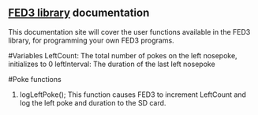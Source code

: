 ## [FED3 library](https://github.com/KravitzLabDevices/FED3_library) documentation

This documentation site will cover the user functions available in the FED3 library, for programming your own FED3 programs.

#Variables 
LeftCount: The total number of pokes on the left nosepoke, initializes to 0 
leftInterval: The duration of the last left nosepoke

#Poke functions
1. logLeftPoke();
This function causes FED3 to increment LeftCount and log the left poke and duration to the SD card.  
